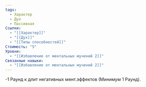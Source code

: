 ```yaml
---
tags:
  - Характер
  - Дух
  - Пассивная
Ссылки:
  - "[[Характер]]"
  - "[[Дух]]"
  - "[[Типы способностей]]"
Стоимость: "5"
Уровни:
  - "[[Избавление от ментальных мучений 2]]"
Связанные навыки:
  - "[[Избавление от ментальных мучений 2]]"
---
```

-1 Раунд к длит негативных мент.эффектов (Минимум 1 Раунд).